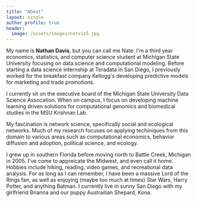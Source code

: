 ```yaml
---
title: "About"
layout: single
author_profile: true
header:
  image: /assets/images/netviz5.jpg
---
```

My name is **Nathan Davis**, but you can call me Nate. I'm a third year economics, statistics, and computer science student at Michigan State University focusing on data science and computational modeling. Before starting a data science internship at Teradata in San Diego, I previously worked for the breakfast company Kellogg's developing predictive models for marketing and trade promotions. 

I currently sit on the executive board of the Michigan State University Data Science Assocation. When on campus, I focus on developing machine learning driven solutions for computational genomics and biomedical studies in the MSU Krishnan Lab. 

My fascination is network science, specifically social and ecological networks. Much of my research focuses on applying techiniques from this domain to various areas such as computational economics, behavior diffusion and adoption, political science, and ecology. 

I grew up in southern Florida before moving north to Battle Creek, Michigan in 2005. I've come to appreicate the Midwest, and even call it home. Hobbies include hiking, reading, video games, and recreational data analysis. For as long as I can remember, I have been a massive Lord of the Rings fan, as well as enjoying (maybe too much at times) Star Wars, Harry Potter, and anything Batman. I currently live in sunny San Diego with my girlfriend Brianna and our puppy Austrailian Shepard, Kona.
